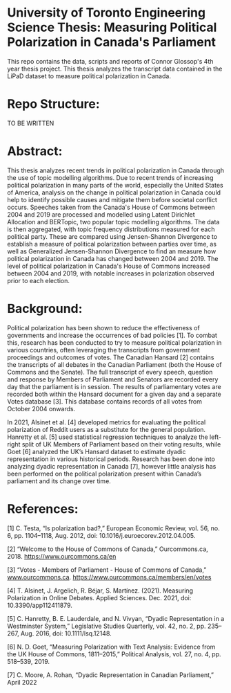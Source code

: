# University of Toronto Engineering Science Thesis: Measuring Political Polarization in Canada's Parliament
This repo contains the data, scripts and reports of Connor Glossop's 4th year thesis project. This thesis analyzes the transcript data contained in the LiPaD dataset to measure political polarization in Canada.

# Repo Structure:
TO BE WRITTEN

# Abstract:
This thesis analyzes recent trends in political polarization in Canada through the use of topic modelling algorithms. Due to recent trends of increasing political polarization in many parts of the world, especially the United States of America, analysis on the change in political polarization in Canada could help to identify possible causes and mitigate them before societal conflict occurs. Speeches taken from the Canada's House of Commons between 2004 and 2019 are processed and modelled using Latent Dirichlet Allocation and BERTopic, two popular topic modelling algorithms. The data is then aggregated, with topic frequency distributions measured for each political party. These are compared using Jensen-Shannon Divergence to establish a measure of political polarization between parties over time, as well as Generalized Jensen-Shannon Divergence to find an measure how political polarization in Canada has changed between 2004 and 2019. The level of political polarization in Canada's House of Commons increased between 2004 and 2019, with notable increases in polarization observed prior to each election.

# Background:
Political polarization has been shown to reduce the effectiveness of governments and increase the occurrences of bad policies [1]. To combat this, research has been conducted to try to measure political polarization in various countries, often leveraging the transcripts from government proceedings and outcomes of votes. The Canadian Hansard [2] contains the transcripts of all debates in the Canadian Parliament (both the House of Commons and the Senate). The full transcript of every speech, question and response by Members of Parliament and Senators are recorded every day that the parliament is in session. The results of parliamentary votes are recorded both within the Hansard document for a given day and a separate Votes database [3]. This database contains records of all votes from October 2004 onwards.

In 2021, Alsinet et al. [4] developed metrics for evaluating the political polarization of Reddit users as a substitute for the general population. Hanretty et al. [5] used statistical regression techniques to analyze the left-right split of UK Members of Parliament based on their voting results, while Goet [6] analyzed the UK’s Hansard dataset to estimate dyadic representation in various historical periods. Research has been done into analyzing dyadic representation in Canada [7], however little analysis has been performed on the political polarization present within Canada’s parliament and its change over time.


# References:

[1] C. Testa, “Is polarization bad?,” European Economic Review, vol. 56, no. 6, pp. 1104–1118, Aug. 2012, doi: 10.1016/j.euroecorev.2012.04.005.

[2] “Welcome to the House of Commons of Canada,” Ourcommons.ca, 2018. https://www.ourcommons.ca/en 

[3] “Votes - Members of Parliament - House of Commons of Canada,” www.ourcommons.ca. https://www.ourcommons.ca/members/en/votes

[4] T. Alsinet, J. Argelich, R. Béjar, S. Martínez. (2021). Measuring Polarization in Online Debates. Applied Sciences. Dec. 2021, doi: 10.3390/app112411879. 

[5] C. Hanretty, B. E. Lauderdale, and N. Vivyan, “Dyadic Representation in a Westminster System,” Legislative Studies Quarterly, vol. 42, no. 2, pp. 235–267, Aug. 2016, doi: 10.1111/lsq.12148.

[6] N. D. Goet, “Measuring Polarization with Text Analysis: Evidence from the UK House of Commons, 1811–2015,” Political Analysis, vol. 27, no. 4, pp. 518–539, 2019.

[7] C. Moore, A. Rohan, “Dyadic Representation in Canadian Parliament,” April 2022
